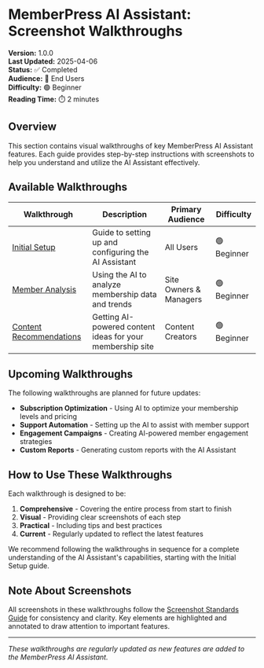 # MemberPress AI Assistant: Screenshot Walkthroughs

**Version:** 1.0.0  
**Last Updated:** 2025-04-06  
**Status:** ✅ Completed  
**Audience:** 👤 End Users  
**Difficulty:** 🟢 Beginner  
**Reading Time:** ⏱️ 2 minutes

## Overview

This section contains visual walkthroughs of key MemberPress AI Assistant features. Each guide provides step-by-step instructions with screenshots to help you understand and utilize the AI Assistant effectively.

## Available Walkthroughs

| Walkthrough | Description | Primary Audience | Difficulty |
|-------------|-------------|-----------------|------------|
| [Initial Setup](ai-assistant-setup-walkthrough.md) | Guide to setting up and configuring the AI Assistant | All Users | 🟢 Beginner |
| [Member Analysis](ai-assistant-member-analysis-walkthrough.md) | Using the AI to analyze membership data and trends | Site Owners & Managers | 🟢 Beginner |
| [Content Recommendations](ai-assistant-content-recommendations-walkthrough.md) | Getting AI-powered content ideas for your membership site | Content Creators | 🟢 Beginner |

## Upcoming Walkthroughs

The following walkthroughs are planned for future updates:

- **Subscription Optimization** - Using AI to optimize your membership levels and pricing
- **Support Automation** - Setting up the AI to assist with member support
- **Engagement Campaigns** - Creating AI-powered member engagement strategies
- **Custom Reports** - Generating custom reports with the AI Assistant

## How to Use These Walkthroughs

Each walkthrough is designed to be:

1. **Comprehensive** - Covering the entire process from start to finish
2. **Visual** - Providing clear screenshots of each step
3. **Practical** - Including tips and best practices
4. **Current** - Regularly updated to reflect the latest features

We recommend following the walkthroughs in sequence for a complete understanding of the AI Assistant's capabilities, starting with the Initial Setup guide.

## Note About Screenshots

All screenshots in these walkthroughs follow the [Screenshot Standards Guide](../../core/screenshot-standards-guide.md) for consistency and clarity. Key elements are highlighted and annotated to draw attention to important features.

---

*These walkthroughs are regularly updated as new features are added to the MemberPress AI Assistant.*